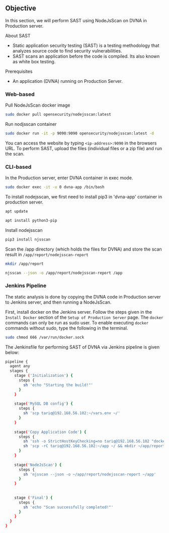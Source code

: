 ## Objective

In this section, we will perform SAST using NodeJsScan on DVNA in Production server.

About SAST

-   Static application security testing (SAST) is a testing methodology that analyzes source code to find security vulnerabilities.
-   SAST scans an application before the code is compiled. Its also known as white box testing.

Prerequisites

-   An application (DVNA) running on Production Server.

### Web-based

Pull NodeJsScan docker image

```bash
sudo docker pull opensecurity/nodejsscan:latest
```
    
Run nodjsscan container

```bash
sudo docker run -it -p 9090:9090 opensecurity/nodejsscan:latest -d
```
    
You can access the website by typing `<ip-address>:9090` in the browsers URL. To perform SAST, upload the files (individual files or a zip file) and run the scan.

### CLI-based

In the Production server, enter DVNA container in exec mode.

```bash
sudo docker exec -it -u 0 dvna-app /bin/bash
```

To install nodejsscan, we first need to install pip3 in 'dvna-app' container in production server.

```bash
apt update

apt install python3-pip
```

Install nodejsscan

```bash
pip3 install njsscan
```

Scan the /app directory (which holds the files for DVNA) and store the scan result in `/app/report/nodejsscan-report`

```bash
mkdir /app/report

njsscan --json -o /app/report/nodejsscan-report /app
```


### Jenkins Pipeline

The static analysis is done by copying the DVNA code in Production server to Jenkins server, and then running a NodeJsScan.

First, install docker on the Jenkins server. Follow the steps given in the `Install Docker` section of the `Setup of Production Server` page. The `docker` commands can only be run as sudo user. To enable executing `docker` commands without sudo, type the following in the terminal.

```bash
sudo chmod 666 /var/run/docker.sock
```

The Jenkinsfile for performing SAST of DVNA via Jenkins pipeline is given below:

```bash
pipeline {
  agent any
  stages {
    stage ('Initialization') {
      steps {
        sh 'echo "Starting the build!"'
      }
    }
    
    stage('MySQL DB config') {
      steps {
        sh 'scp tariq@192.168.56.102:~/vars.env ~/'
      }
    }
    
    stage('Copy Application Code') {
      steps {
        sh 'ssh -o StrictHostKeyChecking=no tariq@192.168.56.102 "docker cp dvna-app:/app/ ~/"'
        sh 'scp -rC tariq@192.168.56.102:~/app ~/ && mkdir ~/app/report'
      }
    }
    
    stage('NodeJsScan') {
      steps {
        sh 'njsscan --json -o ~/app/report/nodejsscan-report ~/app'
      }
    }
    
    
    stage ('Final') {
      steps {
        sh 'echo "Scan successfully completed!"'
      }
    }
  }
}
```
